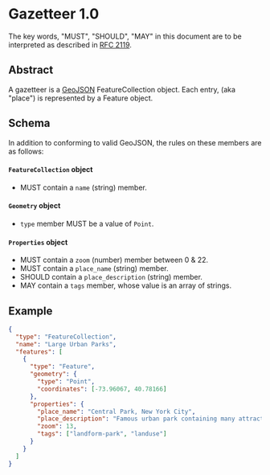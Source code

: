 # Gazetteer 1.0

The key words, "MUST", "SHOULD", "MAY" in this document are to be
interpreted as described in [RFC 2119](https://www.ietf.org/rfc/rfc2119.txt).

## Abstract

A gazetteer is a [GeoJSON](https://tools.ietf.org/html/rfc7946)
FeatureCollection object. Each entry, (aka "place") is represented by a
Feature object.

## Schema

In addition to conforming to valid GeoJSON, the rules on these members are as
follows:

#### `FeatureCollection` object

- MUST contain a `name` (string) member.

#### `Geometry` object

- `type` member MUST be a value of `Point`.

#### `Properties` object

- MUST contain a `zoom` (number) member between 0 & 22.
- MUST contain a `place_name` (string) member.
- SHOULD contain a `place_description` (string) member.
- MAY contain a `tags` member, whose value is an array of strings.

## Example

```json
{
  "type": "FeatureCollection",
  "name": "Large Urban Parks",
  "features": [
    {
      "type": "Feature",
      "geometry": {
        "type": "Point",
        "coordinates": [-73.96067, 40.78166]
      },
      "properties": {
        "place_name": "Central Park, New York City",
        "place_description": "Famous urban park containing many attractions",
        "zoom": 13,
        "tags": ["landform-park", "landuse"]
      }
    }
  ]
}
```
